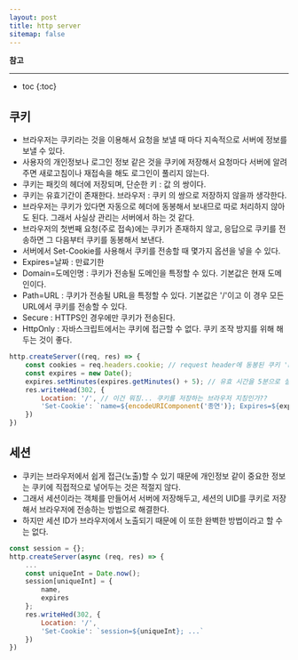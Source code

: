 ```yaml
---
layout: post
title: http server
sitemap: false
---
```


**참고**  
* * *  

* toc
{:toc}

## 쿠키
* 브라우저는 쿠키라는 것을 이용해서 요청을 보낼 때 마다 지속적으로 서버에 정보를 보낼 수 있다.
* 사용자의 개인정보나 로그인 정보 같은 것을 쿠키에 저장해서 요청마다 서버에 알려주면 새로고침이나 재접속을 해도 로그인이 풀리지 않는다.
* 쿠키는 패킷의 헤더에 저장되며, 단순한 키 : 값 의 쌍이다.
* 쿠키는 유효기간이 존재한다. 브라우저 : 쿠키 의 쌍으로 저장하지 않을까 생각한다.
* 브라우저는 쿠키가 있다면 자동으로 헤더에 동봉해서 보내므로 따로 처리하지 않아도 된다. 그래서 사실상 관리는 서버에서 하는 것 같다.
* 브라우저의 첫번째 요청(주로 접속)에는 쿠키가 존재하지 않고, 응답으로 쿠키를 전송하면 그 다음부터 쿠키를 동봉해서 보낸다.
* 서버에서 Set-Cookie를 사용해서 쿠키를 전송할 때 몇가지 옵션을 넣을 수 있다.
* Expires=날짜 : 만료기한
* Domain=도메인명 : 쿠키가 전송될 도메인을 특정할 수 있다. 기본값은 현재 도메인이다.
* Path=URL : 쿠키가 전송될 URL을 특정할 수 있다. 기본값은 '/'이고 이 경우 모든 URL에서 쿠키를 전송할 수 있다.
* Secure : HTTPS인 경우에만 쿠키가 전송된다.
* HttpOnly : 자바스크립트에서는 쿠키에 접근할 수 없다. 쿠키 조작 방지를 위해 해두는 것이 좋다.
~~~js
http.createServer((req, res) => {
    const cookies = req.headers.cookie; // request header에 동봉된 쿠키 'name=jongyeon' 같이 key=value의 문자열 형식이다.
    const expires = new Date(); 
    expires.setMinutes(expires.getMinutes() + 5); // 유효 시간을 5분으로 설정
    res.writeHead(302, {
        Location: '/', // 이건 뭐징... 쿠키를 저장하는 브라우저 지칭인가??
        'Set-Cookie': `name=${encodeURIComponent('종연')}; Expires=${expires.toGMTString()}; HttpOnly; Path=/` // Path가 쿠키를 저장하는 브라우저 지칭인가??
    })
})
~~~

## 세션
* 쿠키는 브라우저에서 쉽게 접근(노출)할 수 있기 때문에 개인정보 같이 중요한 정보는 쿠키에 직접적으로 넣어두는 것은 적절지 않다.
* 그래서 세션이라는 객체를 만들어서 서버에 저장해두고, 세션의 UID를 쿠키로 저장해서 브라우저에 전송하는 방법으로 해결한다.
* 하지만 세션 ID가 브라우저에서 노출되기 때문에 이 또한 완벽한 방법이라고 할 수는 없다.
~~~js
const session = {};
http.createServer(async (req, res) => {
    ...
    const uniqueInt = Date.now();
    session[uniqueInt] = {
        name,
        expires
    };
    res.writeHed(302, {
        Location: '/',
        'Set-Cookie': `session=${uniqueInt}; ...`
    })
})
~~~
